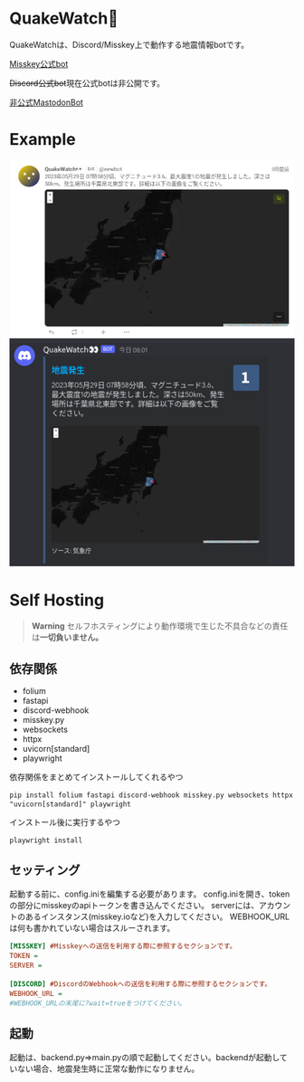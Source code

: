 # QuakeWatch👀
QuakeWatchは、Discord/Misskey上で動作する地震情報botです。

[Misskey公式bot](https://misskey.io/@eewbot)

~~Discord公式bot~~現在公式botは非公開です。

[非公式MastodonBot](https://social.vivaldi.net/@jpearthquake)
# Example
![readme_img/Screenshot 2023-05-29 11.07.05.png](https://github.com/sonyakun/QuakeWatch/blob/0976efc9e5452295dc73482a6391902b721ece4c/readme_img/Screenshot%202023-05-29%2011.07.05.png)
![img](https://github.com/sonyakun/QuakeWatch/blob/0976efc9e5452295dc73482a6391902b721ece4c/readme_img/Screenshot%202023-05-29%2011.32.19.png)
# Self Hosting
> **Warning**
> セルフホスティングにより動作環境で生じた不具合などの責任は**一切負いません。**
## 依存関係
- folium
- fastapi
- discord-webhook
- misskey.py
- websockets
- httpx
- uvicorn[standard]
- playwright

依存関係をまとめてインストールしてくれるやつ
```shell
pip install folium fastapi discord-webhook misskey.py websockets httpx "uvicorn[standard]" playwright
```

インストール後に実行するやつ
```shell
playwright install
```
## セッティング
起動する前に、config.iniを編集する必要があります。
config.iniを開き、tokenの部分にmisskeyのapiトークンを書き込んでください。
serverには、アカウントのあるインスタンス(misskey.ioなど)を入力してください。
WEBHOOK_URLは何も書かれていない場合はスルーされます。
```ini
[MISSKEY] #Misskeyへの送信を利用する際に参照するセクションです。
TOKEN = 
SERVER = 

[DISCORD] #DiscordのWebhookへの送信を利用する際に参照するセクションです。
WEBHOOK_URL = 
#WEBHOOK_URLの末尾に?wait=trueをつけてください。
```
## 起動
起動は、backend.py=>main.pyの順で起動してください。backendが起動していない場合、地震発生時に正常な動作になりません。
